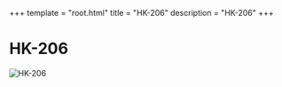 +++
template = "root.html"
title = "HK-206"
description = "HK-206"
+++

# HK-206
![HK-206](/Heroes/HK-206.png)